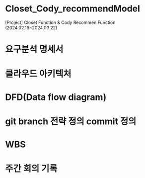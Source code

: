 # Closet_Cody_recommendModel
[Project] Closet Function &amp; Cody Recommen Function (2024.02.19~2024.03.22)

# 요구분석 명세서
# 클라우드 아키텍처
# DFD(Data flow diagram)
# git branch 전략 정의 commit 정의
# WBS
# 주간 회의 기록

